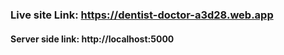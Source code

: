 ### Live site Link: https://dentist-doctor-a3d28.web.app

#### Server side link: http://localhost:5000
